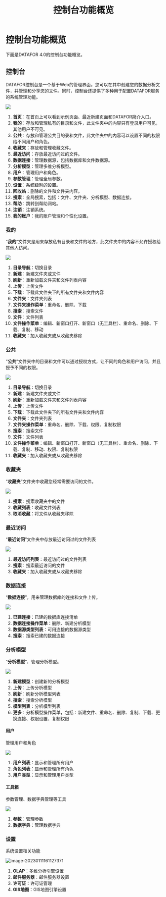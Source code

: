 ﻿---
id: kzt-jmgnjs
title: 控制台功能概览
sidebar_position: 1
---
# 控制台功能概览

下面是DATAFOR 4.0的控制台功能概览。

## 控制台

DATAFOR控制台是一个基于Web的管理界面，您可以在其中创建您的数据分析文件，并管理和分享您的文件。同时，控制台还提供了多种用于配置DATAFOR服务的系统管理功能。

<div align="left"><img src="../../static/img/datafor/console/image-20220905165807454.png"  /></div>

1. **首页**：在首页上可以看到示例页面、最近新建页面和DATAFOR简介入口。
2. **我的**：存放和管理私有的目录和文件，此文件夹中的内容只有登录用户可见，其他用户不可见。
3. **公共**：存放和管理公共目的录和文件，此文件夹中的内容可以设置不同的权限给不同用户和角色。
4. **收藏夹**：存放和管理收藏文件。
5. **最近访问**：存放最近访问过的文件。
6. **数据连接**：管理数据源，包括数据库和文件数据源。
7. **分析模型**：管理多维分析模型。
8. **用户**：管理用户和角色。
9. **参数管理**：管理全局参数。
10. **设置**：系统级别的设置。
11. **回收站**：删除的文件和文件夹内容。
12. **搜索**：全局搜索，包括：文件、文件夹、分析模型、数据连接。
13. **帮助**：跳转到帮助网站。
14. **注销**：注销系统。
15. **我的账户**：我的账户管理和个性化设置。

### 我的

“**我的**”文件夹是用来存放私有目录和文件的地方，此文件夹中的内容不允许授权给其他人访问。

<div align="left"><img src="../../static/img/datafor/console/image-20220905165937669.png"  /></div>

1. **目录导航**：切换目录
1. **新建**：新建文件夹或文件
2. **刷新**：重新加载文件夹和文件列表内容
3. **上传**：上传文件
4. **下载**：下载此文件夹下的所有文件夹和文件内容
5. **文件夹**：文件夹列表
6. **文件夹操作菜单**：重命名、删除、下载
7. **搜索**：搜索文件
8. **文件**：文件列表
9. **文件操作菜单**：编辑、新窗口打开、新窗口（无工具栏）、重命名、删除、下载、复制、移动
9. **收藏夹**：加入收藏夹或从收藏夹移除

### 公共

“**公共**”文件夹中的目录和文件可以通过授权方式，让不同的角色和用户访问，并且授予不同的权限。

<div align="left"><img src="../../static/img/datafor/console/image-20220905170010263.png"  /></div>

1. **目录导航**：切换目录
2. **新建**：新建文件夹或文件
3. **刷新**：重新加载文件夹和文件列表内容
4. **上传**：上传文件
5. **下载**：下载此文件夹下的所有文件夹和文件内容
6. **文件夹**：文件夹列表
7. **文件夹操作菜单**：重命名、删除、下载、权限、复制权限
8. **搜索**：搜索文件
9. **文件**：文件列表
10. **文件操作菜单**：编辑、新窗口打开、新窗口（无工具栏）、重命名、删除、下载、复制、移动、权限、复制权限
11. **收藏夹**：加入收藏夹或从收藏夹移除

### 收藏夹

“**收藏夹**”文件夹中收藏您经常需要访问的文件。

<div align="left"><img src="../../static/img/datafor/console/image-20220905170033101.png"  /></div>

1. **搜索**：搜索收藏夹中的文件
2. **收藏列表**：收藏文件列表
3. **取消收藏**：将文件从收藏夹移除

### 最近访问

“**最近访问**”文件夹中存放最近访问过的文件列表

<div align="left"><img src="../../static/img/datafor/console/image-20220905170226963.png"  /></div>

1. **最近访问列表**：最近访问过的文件列表
2. **搜索**：搜索最近访问的文件
3. **收藏夹**：加入收藏夹或从收藏夹移除

### 数据连接

“**数据连接**”，用来管理数据库的连接和文件上传。

<div align="left"><img src="../../static/img/datafor/console/image-20220905170258545.png"  /></div>

1. **已建连接**：已建的数据库连接清单
2. **数据连接操作菜单**：删除、新建分析模型
3. **数据源类型列表**：可用连接的数据源类型
4. **搜索**：搜索已建的数据连接

### 分析模型

”**分析模型**“，管理分析模型。

<div align="left"><img src="../../static/img/datafor/console/image-20220905170331405.png"  /></div>

1. **新建模型**：创建新的分析模型
2. **上传**：上传分析模型
3. **刷新**：刷新分析模型列表
4. **搜索**：搜索分析模型
5. **模型列表**：分析模型列表
6. **更多**：分析模型操作菜单，包括：新建文件、重命名、删除、复制、下载、更换连接、权限设置、复制权限

#### 用户

管理用户和角色

<div align="left"><img src="../../static/img/datafor/console/image-20220905170939619.png"  /></div>

1. **用户列表**：显示和管理所有用户
2. **角色列表**：显示和管理所有角色
3. **用户类型**：显示和管理用户类型

#### 工具箱

参数管理、数据字典管理等工具

<div align="left"><img src="../../static/img/datafor/console/image-20220905171430141.png"  /></div>

1. **参数**：管理参数
2. **数据字典**：管理数据字典

### 设置

系统设置相关功能

![image-20230111161127371](../../static/img/datafor/console/image-20230111161127371.png)


1. **OLAP**：多维分析引擎设置
2. **邮件服务器**：邮件服务器设置
3. **许可证**：许可证管理
4. **GIS地图**：GIS地图引擎设置
